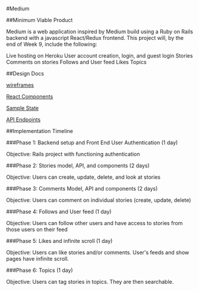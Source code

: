 #Medium

##Minimum Viable Product

Medium is a web application inspired by Medium build using a Ruby on Rails backend with a javascript React/Redux frontend. This project will, by the end of Week 9, include the following:

  Live hosting on Heroku
  User account creation, login, and guest login
  Stories
  Comments on stories
  Follows and User feed
  Likes
  Topics

##Design Docs

[wireframes](./wireframes)

[React Components](component-hierarchy.md)

[Sample State](sample-state.md)

[API Endpoints](api-endpoints.md)

##Implementation Timeline

###Phase 1: Backend setup and Front End User Authentication (1 day)

Objective: Rails project with functioning authentication

###Phase 2: Stories model, API, and components (2 days)

Objective: Users can create, update, delete, and look at stories

###Phase 3: Comments Model, API and components (2 days)

Objective: Users can comment on individual stories (create, update, delete)

###Phase 4: Follows and User feed (1 day)

Objective: Users can follow other users and have access to stories from those users on their feed

###Phase 5: Likes and infinite scroll (1 day)

Objective: Users can like stories and/or comments. User's feeds and show pages have infinite scroll.

###Phase 6: Topics (1 day)

Objective: Users can tag stories in topics. They are then searchable.
